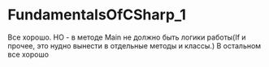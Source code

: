 # FundamentalsOfCSharp_1

Все хорошо. НО - в методе Main не должно быть логики работы(If и прочее, это нудно вынести в отдельные методы и классы.) В остальном все хорошо
